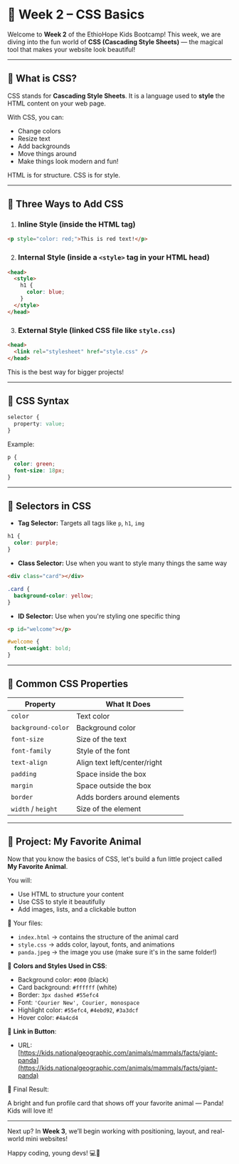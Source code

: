 # 🎨 Week 2 – CSS Basics

Welcome to **Week 2** of the EthioHope Kids Bootcamp! This week, we are diving into the fun world of **CSS (Cascading Style Sheets)** — the magical tool that makes your website look beautiful!

---

## 🧠 What is CSS?

CSS stands for **Cascading Style Sheets**. It is a language used to **style** the HTML content on your web page.

With CSS, you can:

- Change colors
- Resize text
- Add backgrounds
- Move things around
- Make things look modern and fun!

HTML is for structure. CSS is for style.

---

## 🧰 Three Ways to Add CSS

1. ### Inline Style (inside the HTML tag)

```html
<p style="color: red;">This is red text!</p>
```

2. ### Internal Style (inside a `<style>` tag in your HTML head)

```html
<head>
  <style>
    h1 {
      color: blue;
    }
  </style>
</head>
```

3. ### External Style (linked CSS file like `style.css`)

```html
<head>
  <link rel="stylesheet" href="style.css" />
</head>
```

This is the best way for bigger projects!

---

## 🏏 CSS Syntax

```css
selector {
  property: value;
}
```

Example:

```css
p {
  color: green;
  font-size: 18px;
}
```

---

## 🎯 Selectors in CSS

- **Tag Selector:** Targets all tags like `p`, `h1`, `img`

```css
h1 {
  color: purple;
}
```

- **Class Selector:** Use when you want to style many things the same way

```html
<div class="card"></div>
```

```css
.card {
  background-color: yellow;
}
```

- **ID Selector:** Use when you're styling one specific thing

```html
<p id="welcome"></p>
```

```css
#welcome {
  font-weight: bold;
}
```

---

## 🎨 Common CSS Properties

| Property           | What It Does                 |
| ------------------ | ---------------------------- |
| `color`            | Text color                   |
| `background-color` | Background color             |
| `font-size`        | Size of the text             |
| `font-family`      | Style of the font            |
| `text-align`       | Align text left/center/right |
| `padding`          | Space inside the box         |
| `margin`           | Space outside the box        |
| `border`           | Adds borders around elements |
| `width` / `height` | Size of the element          |

---

## 🐼 Project: My Favorite Animal

Now that you know the basics of CSS, let's build a fun little project called **My Favorite Animal**.

You will:

- Use HTML to structure your content
- Use CSS to style it beautifully
- Add images, lists, and a clickable button

📁 Your files:

- `index.html` → contains the structure of the animal card
- `style.css` → adds color, layout, fonts, and animations
- `panda.jpeg` → the image you use (make sure it's in the same folder!)

🎨 **Colors and Styles Used in CSS**:

- Background color: `#000` (black)
- Card background: `#ffffff` (white)
- Border: `3px dashed #55efc4`
- Font: `'Courier New', Courier, monospace`
- Highlight color: `#55efc4`, `#4ebd92`, `#3a3dcf`
- Hover color: `#4a4cd4`

🔗 **Link in Button**:

- URL: [https://kids.nationalgeographic.com/animals/mammals/facts/giant-panda](https://kids.nationalgeographic.com/animals/mammals/facts/giant-panda)

🎉 Final Result:

A bright and fun profile card that shows off your favorite animal — Panda! Kids will love it!

---

Next up? In **Week 3**, we’ll begin working with positioning, layout, and real-world mini websites!

Happy coding, young devs! 💻🌟
